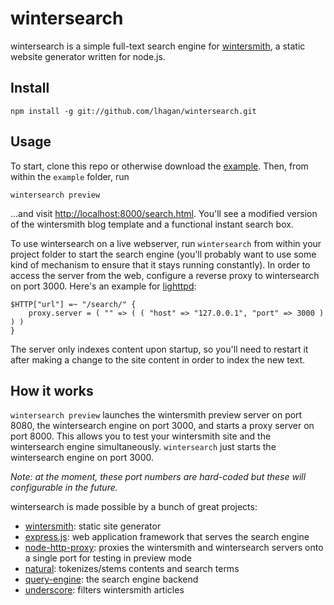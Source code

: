 wintersearch
============

wintersearch is a simple full-text search engine for [wintersmith](https://github.com/jnordberg/wintersmith), a static website generator written for node.js.

Install
-------

    npm install -g git://github.com/lhagan/wintersearch.git

Usage
------

To start, clone this repo or otherwise download the [example](https://github.com/lhagan/wintersearch/tree/master/example). Then, from within the `example` folder, run

    wintersearch preview
    
...and visit <http://localhost:8000/search.html>. You'll see a modified version of the wintersmith blog template and a functional instant search box.

To use wintersearch on a live webserver, run `wintersearch` from within your project folder to start the search engine (you'll probably want to use some kind of mechanism to ensure that it stays running constantly). In order to access the server from the web, configure a reverse proxy to wintersearch on port 3000. Here's an example for [lighttpd](http://www.lighttpd.net):

    $HTTP["url"] =~ "/search/" {
    	proxy.server = ( "" => ( ( "host" => "127.0.0.1", "port" => 3000 ) ) )
    }
    
The server only indexes content upon startup, so you'll need to restart it after making a change to the site content in order to index the new text.

How it works
------------

`wintersearch preview` launches the wintersmith preview server on port 8080, the wintersearch engine on port 3000, and starts a proxy server on port 8000. This allows you to test your wintersmith site and the wintersearch engine simultaneously. `wintersearch` just starts the wintersearch engine on port 3000.

_Note: at the moment, these port numbers are hard-coded but these will configurable in the future._

wintersearch is made possible by a bunch of great projects:

* [wintersmith](https://github.com/jnordberg/wintersmith): static site generator
* [express.js](http://expressjs.com): web application framework that serves the search engine
* [node-http-proxy](https://github.com/nodejitsu/node-http-proxy): proxies the wintersmith and wintersearch servers onto a single port for testing in preview mode
* [natural](https://github.com/NaturalNode/natural): tokenizes/stems contents and search terms
* [query-engine](https://github.com/bevry/query-engine): the search engine backend
* [underscore](http://underscorejs.org): filters wintersmith articles
